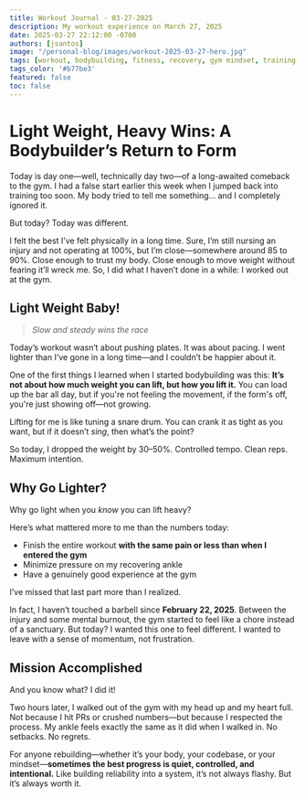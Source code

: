 ```yaml
---
title: Workout Journal - 03-27-2025
description: My workout experience on March 27, 2025
date: 2025-03-27 22:12:00 -0700
authors: [jsantos]
image: "/personal-blog/images/workout-2025-03-27-hero.jpg"
tags: [workout, bodybuilding, fitness, recovery, gym mindset, training smart, personal growth, muscle building]
tags_color: '#b77be3'
featured: false
toc: false
---
```

# Light Weight, Heavy Wins: A Bodybuilder’s Return to Form

Today is day one—well, technically day two—of a long-awaited comeback to the gym. I had a false start earlier this week when I jumped back into training too soon. My body tried to tell me something… and I completely ignored it.

But today? Today was different.

I felt the best I’ve felt physically in a long time. Sure, I’m still nursing an injury and not operating at 100%, but I’m close—somewhere around 85 to 90%. Close enough to trust my body. Close enough to move weight without fearing it’ll wreck me. So, I did what I haven’t done in a while: I worked out at the gym.

## Light Weight Baby!

> _Slow and steady wins the race_

Today’s workout wasn’t about pushing plates. It was about pacing. I went lighter than I’ve gone in a long time—and I couldn’t be happier about it.

One of the first things I learned when I started bodybuilding was this: **It’s not about how much weight you can lift, but how you lift it.** You can load up the bar all day, but if you're not feeling the movement, if the form's off, you're just showing off—not growing.

Lifting for me is like tuning a snare drum. You can crank it as tight as you want, but if it doesn’t *sing*, then what’s the point?

So today, I dropped the weight by 30–50%. Controlled tempo. Clean reps. Maximum intention.

## Why Go Lighter?

Why go light when you *know* you can lift heavy?

Here’s what mattered more to me than the numbers today:

- Finish the entire workout **with the same pain or less than when I entered the gym**
- Minimize pressure on my recovering ankle
- Have a genuinely good experience at the gym

I’ve missed that last part more than I realized.

In fact, I haven’t touched a barbell since **February 22, 2025**. Between the injury and some mental burnout, the gym started to feel like a chore instead of a sanctuary. But today? I wanted this one to feel different. I wanted to leave with a sense of momentum, not frustration.

## Mission Accomplished

And you know what? I did it!

Two hours later, I walked out of the gym with my head up and my heart full. Not because I hit PRs or crushed numbers—but because I respected the process. My ankle feels exactly the same as it did when I walked in. No setbacks. No regrets.

For anyone rebuilding—whether it’s your body, your codebase, or your mindset—**sometimes the best progress is quiet, controlled, and intentional.** Like building reliability into a system, it’s not always flashy. But it’s always worth it.
